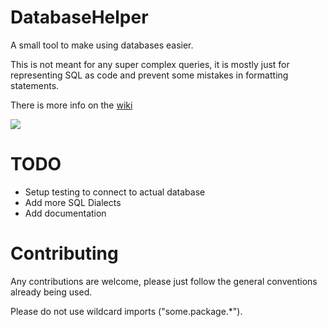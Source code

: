 # DatabaseHelper
A small tool to make using databases easier.

This is not meant for any super complex queries, it is mostly just for representing SQL as code and 
prevent some mistakes in formatting statements.

There is more info on the [wiki](https://github.com/FisherLuba/DatabaseHelper/wiki)

[![](https://jitpack.io/v/FisherLuba/DatabaseHelper.svg)](https://jitpack.io/#FisherLuba/DatabaseHelper)

# TODO
- Setup testing to connect to actual database
- Add more SQL Dialects
- Add documentation

# Contributing
Any contributions are welcome, please just follow the general conventions already being used.

Please do not use wildcard imports ("some.package.*").
